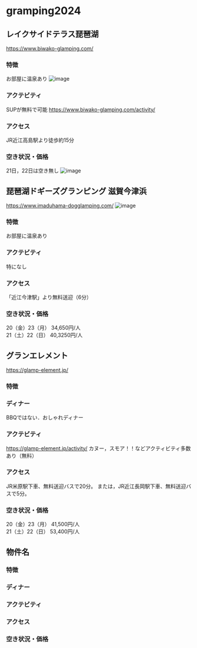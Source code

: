 # gramping2024
## レイクサイドテラス琵琶湖
https://www.biwako-glamping.com/

### 特徴
お部屋に温泉あり
![image](https://github.com/kazu-18/gramping2024/assets/63463085/23d39ca7-b7e9-47d8-b135-8c9f8cb3c3c6)

### アクテビティ
SUPが無料で可能
https://www.biwako-glamping.com/activity/

### アクセス
JR近江高島駅より徒歩約15分

### 空き状況・価格
21日，22日は空き無し
![image](https://github.com/kazu-18/gramping2024/assets/63463085/9a64f5f5-322b-4034-ab87-0a903773935c)


## 琵琶湖ドギーズグランピング 滋賀今津浜
https://www.imaduhama-dogglamping.com/
![image](https://www.imaduhama-dogglamping.com/wp-content/uploads/2024/05/dome06.jpg)
### 特徴
お部屋に温泉あり
### アクテビティ
特になし
### アクセス
「近江今津駅」より無料送迎（6分）
### 空き状況・価格
20（金）23（月） 34,650円/人  
21（土）22（日） 40,3250円/人

## グランエレメント
https://glamp-element.jp/
### 特徴
### ディナー
BBQではない．おしゃれディナー
### アクテビティ
https://glamp-element.jp/activity/
カヌー，スモア！！などアクティビティ多数あり（無料）
### アクセス
JR米原駅下車、無料送迎バスで20分。
または，JR近江長岡駅下車、無料送迎バスで5分。
### 空き状況・価格
20（金）23（月） 41,500円/人  
21（土）22（日） 53,400円/人

## 物件名
### 特徴
### ディナー
### アクテビティ
### アクセス
### 空き状況・価格
